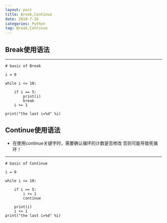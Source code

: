 ```yaml
---
layout: post
title: Break,Continue
date: 2018-7-16
categories: Python
tag: Break,Continue
---
```

## Break使用语法
-------------------------
    # basic of Break

    i = 0

    while i <= 10:

        if i == 5:
            print(i)
            break
        i += 1

    print("the last i=%d" %i)

## Continue使用语法
* 在使用continue关键字时，需要确认循环的计数是否修改
否则可能导致死循环！
-----------------------------
    # basic of Continue

    i = 0

    while i <= 10:

        if i == 5:
            i += 1
            continue

        print(i)
        i += 1
    print("the last i=%d" %i)
